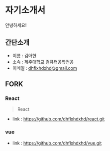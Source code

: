 # 자기소개서

안녕하세요!

## 간단소개

- 이름 : 김아현
- 소속 : 제주대학교 컴퓨터공학전공
- 이메일 : dhflxhdxhd@gmail.com

## FORK
### React

> React

- link : https://github.com/dhflxhdxhd/react.git
 

### vue
- link : https://github.com/dhflxhdxhd/vue.git


